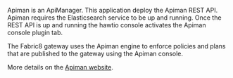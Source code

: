 Apiman is an ApiManager. This application deploy the Apiman REST API. Apiman requires the 
Elasticsearch service to be up and running. Once the REST API is up and running the hawtio
console activates the Apiman console plugin tab. 

The Fabric8 gateway uses the Apiman engine to enforce policies and plans that are published to the gateway using the Apiman console.

More details on the <a href="http://www.apiman.io/" target="wikipedia">Apiman website</a>.
